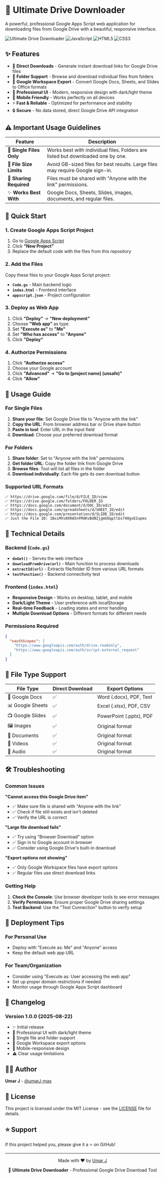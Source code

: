# 🚀 Ultimate Drive Downloader

A powerful, professional Google Apps Script web application for downloading files from Google Drive with a beautiful, responsive interface.

![Ultimate Drive Downloader](https://img.shields.io/badge/Google%20Apps%20Script-4285F4?style=for-the-badge&logo=google&logoColor=white)
![JavaScript](https://img.shields.io/badge/JavaScript-F7DF1E?style=for-the-badge&logo=javascript&logoColor=black)
![HTML5](https://img.shields.io/badge/HTML5-E34F26?style=for-the-badge&logo=html5&logoColor=white)
![CSS3](https://img.shields.io/badge/CSS3-1572B6?style=for-the-badge&logo=css3&logoColor=white)

## ✨ Features

- 🎯 **Direct Downloads** - Generate instant download links for Google Drive files
- 📁 **Folder Support** - Browse and download individual files from folders
- 📄 **Google Workspace Export** - Convert Google Docs, Sheets, and Slides to Office formats
- 🎨 **Professional UI** - Modern, responsive design with dark/light theme
- 📱 **Mobile Friendly** - Works perfectly on all devices
- ⚡ **Fast & Reliable** - Optimized for performance and stability
- 🔒 **Secure** - No data stored, direct Google Drive API integration

## ⚠️ Important Usage Guidelines

| Feature | Description |
|---------|-------------|
| 📄 **Single Files Only** | Works best with individual files. Folders are listed but downloaded one by one. |
| 📏 **File Size Limits** | Avoid GB-sized files for best results. Large files may require Google sign-in. |
| 🔗 **Sharing Required** | Files must be shared with "Anyone with the link" permissions. |
| ✨ **Works Best With** | Google Docs, Sheets, Slides, images, documents, and regular files. |

## 🚀 Quick Start

### 1. Create Google Apps Script Project

1. Go to [Google Apps Script](https://script.google.com/)
2. Click **"New Project"**
3. Replace the default code with the files from this repository

### 2. Add the Files

Copy these files to your Google Apps Script project:

- **`Code.gs`** - Main backend logic
- **`index.html`** - Frontend interface
- **`appscript.json`** - Project configuration

### 3. Deploy as Web App

1. Click **"Deploy"** → **"New deployment"**
2. Choose **"Web app"** as type
3. Set **"Execute as"** to **"Me"**
4. Set **"Who has access"** to **"Anyone"**
5. Click **"Deploy"**

### 4. Authorize Permissions

1. Click **"Authorize access"**
2. Choose your Google account
3. Click **"Advanced"** → **"Go to [project name] (unsafe)"**
4. Click **"Allow"**

## 📖 Usage Guide

### For Single Files

1. **Share your file**: Set Google Drive file to "Anyone with the link"
2. **Copy the URL**: From browser address bar or Drive share button
3. **Paste in tool**: Enter URL in the input field
4. **Download**: Choose your preferred download format

### For Folders

1. **Share folder**: Set to "Anyone with the link" permissions
2. **Get folder URL**: Copy the folder link from Google Drive
3. **Browse files**: Tool will list all files in the folder
4. **Download individually**: Each file gets its own download button

### Supported URL Formats

```
✅ https://drive.google.com/file/d/FILE_ID/view
✅ https://drive.google.com/folders/FOLDER_ID
✅ https://docs.google.com/document/d/DOC_ID/edit
✅ https://docs.google.com/spreadsheets/d/SHEET_ID/edit
✅ https://docs.google.com/presentation/d/SLIDE_ID/edit
✅ Just the File ID: 1BxiMVs0XRA5nFMdKvBdBZjgmUUqptlbs74OgvE2upms
```

## 🔧 Technical Details

### Backend (`Code.gs`)

- **`doGet()`** - Serves the web interface
- **`downloadFromDrive(url)`** - Main function to process downloads
- **`extractId(url)`** - Extracts file/folder ID from various URL formats
- **`testFunction()`** - Backend connectivity test

### Frontend (`index.html`)

- **Responsive Design** - Works on desktop, tablet, and mobile
- **Dark/Light Theme** - User preference with localStorage
- **Real-time Feedback** - Loading states and error handling
- **Multiple Download Options** - Different formats for different needs

### Permissions Required

```json
{
  "oauthScopes": [
    "https://www.googleapis.com/auth/drive.readonly",
    "https://www.googleapis.com/auth/script.external_request"
  ]
}
```

## 🎯 File Type Support

| File Type | Direct Download | Export Options |
|-----------|----------------|----------------|
| 📄 Google Docs | ✅ | Word (.docx), PDF, Text |
| 📊 Google Sheets | ✅ | Excel (.xlsx), PDF, CSV |
| 📺 Google Slides | ✅ | PowerPoint (.pptx), PDF |
| 🖼️ Images | ✅ | Original format |
| 📁 Documents | ✅ | Original format |
| 🎥 Videos | ✅ | Original format |
| 🎵 Audio | ✅ | Original format |

## 🛠️ Troubleshooting

### Common Issues

**"Cannot access this Google Drive item"**
- ✅ Make sure file is shared with "Anyone with the link"
- ✅ Check if file still exists and isn't deleted
- ✅ Verify the URL is correct

**"Large file download fails"**
- ✅ Try using "Browser Download" option
- ✅ Sign in to Google account in browser
- ✅ Consider using Google Drive's built-in download

**"Export options not showing"**
- ✅ Only Google Workspace files have export options
- ✅ Regular files use direct download links

### Getting Help

1. **Check the Console**: Use browser developer tools to see error messages
2. **Verify Permissions**: Ensure proper Google Drive sharing settings
3. **Test Backend**: Use the "Test Connection" button to verify setup

## 🚀 Deployment Tips

### For Personal Use
- Deploy with "Execute as: Me" and "Anyone" access
- Keep the default web app URL

### For Team/Organization
- Consider using "Execute as: User accessing the web app"
- Set up proper domain restrictions if needed
- Monitor usage through Google Apps Script dashboard

## 📝 Changelog

### Version 1.0.0 (2025-08-22)
- ✨ Initial release
- 🎨 Professional UI with dark/light theme
- 📁 Single file and folder support
- 📄 Google Workspace export options
- 📱 Mobile-responsive design
- ⚠️ Clear usage limitations

## 👨‍💻 Author

**Umar J** - [@umarJ-max](https://github.com/umarJ-max)

## 📄 License

This project is licensed under the MIT License - see the [LICENSE](LICENSE) file for details.

## ⭐ Support

If this project helped you, please give it a ⭐ on GitHub!

---

<div align="center">
  <p>Made with ❤️ by <a href="https://github.com/umarJ-max">Umar J</a></p>
  <p>🚀 <strong>Ultimate Drive Downloader</strong> - Professional Google Drive Download Tool</p>
</div>
